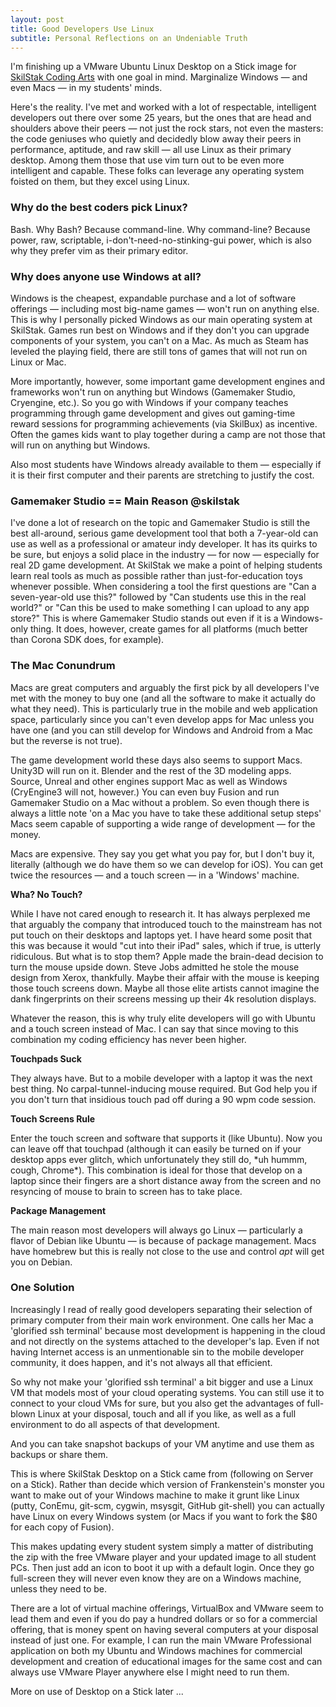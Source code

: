```yaml
---
layout: post
title: Good Developers Use Linux
subtitle: Personal Reflections on an Undeniable Truth
---
```


I'm finishing up a VMware Ubuntu Linux Desktop on a Stick image for
[SkilStak Coding Arts](skilstak.com) with one goal in mind. Marginalize
Windows &mdash; and even Macs &mdash; in my students' minds.

Here's the reality. I've met and worked with a lot of respectable,
intelligent developers out there over some 25 years, but the ones that
are head and shoulders above their peers &mdash; not just the rock stars,
not even the masters: the code geniuses who quietly and decidedly blow
away their peers in performance, aptitude, and raw skill &mdash; all
use Linux as their primary desktop. Among them those that use vim turn
out to be even more intelligent and capable. These folks can leverage
any operating system foisted on them, but they excel using Linux.

### Why do the best coders pick Linux?

Bash. Why Bash? Because command-line. Why command-line? Because power,
raw, scriptable, i-don't-need-no-stinking-gui power, which is also why
they prefer vim as their primary editor.

### Why does anyone use Windows at all?

Windows is the cheapest, expandable purchase and a lot of software
offerings &mdash; including most big-name games &mdash; won't run
on anything else. This is why I personally picked Windows as our main
operating system at SkilStak. Games run best on Windows and if they don't
you can upgrade components of your system, you can't on a Mac. As much
as Steam has leveled the playing field, there are still tons of games
that will not run on Linux or Mac.

More importantly, however, some important game development engines
and frameworks won't run on anything but Windows (Gamemaker Studio,
Cryengine, etc.). So you go with Windows if your company teaches
programming through game development and gives out gaming-time reward
sessions for programming achievements (via SkilBux) as incentive. Often
the games kids want to play together during a camp are not those that
will run on anything but Windows.

Also most students have Windows already available to them &mdash;
especially if it is their first computer and their parents are stretching
to justify the cost.

### Gamemaker Studio == Main Reason @skilstak

I've done a lot of research on the topic and Gamemaker Studio is still
the best all-around, serious game development tool that both a 7-year-old
can use as well as a professional or amateur indy developer. It has
its quirks to be sure, but enjoys a solid place in the industry &mdash;
for now &mdash; especially for real 2D game development.  At SkilStak
we make a point of helping students learn real tools as much as possible
rather than just-for-education toys whenever possible.  When considering a
tool the first questions are "Can a seven-year-old use this?" followed by
"Can students use this in the real world?" or "Can this be used to make
something I can upload to any app store?"  This is where Gamemaker Studio
stands out even if it is a Windows-only thing. It does, however, create
games for all platforms (much better than Corona SDK does, for example).

### The Mac Conundrum 

Macs are great computers and arguably the first pick by all developers
I've met with the money to buy one (and all the software to make it
actually do what they need). This is particularly true in the mobile and
web application space, particularly since you can't even develop apps
for Mac unless you have one (and you can still develop for Windows and
Android from a Mac but the reverse is not true).

The game development world these days also seems to support Macs. Unity3D
will run on it. Blender and the rest of the 3D modeling apps.  Source,
Unreal and other engines support Mac as well as Windows (CryEngine3
will not, however.) You can even buy Fusion and run Gamemaker Studio on
a Mac without a problem. So even though there is always a little note 'on a
Mac you have to take these additional setup steps' Macs seem capable of
supporting a wide range of development &mdash; for the money.

Macs are expensive. They say you get what you pay for, but I don't buy
it, literally (although we do have them so we can develop for iOS). You
can get twice the resources &mdash; and a touch screen &mdash; in a
'Windows' machine.

**Wha? No Touch?**

While I have not cared enough to research it. It has always perplexed
me that arguably the company that introduced touch to the mainstream
has not put touch on their desktops and laptops yet. I have heard some
posit that this was because it would "cut into their iPad" sales,
which if true, is utterly ridiculous. But what is to stop them? Apple
made the brain-dead decision to turn the mouse upside down. Steve Jobs
admitted he stole the mouse design from Xerox, thankfully. Maybe their affair
with the mouse is keeping those touch screens down. Maybe all those
elite artists cannot imagine the dank fingerprints on their screens
messing up their 4k resolution displays.

Whatever the reason, this is why truly elite developers will go with
Ubuntu and a touch screen instead of Mac. I can say that since moving
to this combination my coding efficiency has never been higher.

**Touchpads Suck**

They always have. But to a mobile developer with a laptop it was the next
best thing. No carpal-tunnel-inducing mouse required. But God help you if
you don't turn that insidious touch pad off during a 90 wpm code session.

**Touch Screens Rule**

Enter the touch screen and software that supports it (like Ubuntu).
Now you can leave off that touchpad (although it can easily be turned
on if your desktop apps ever glitch, which unfortunately they still
do, \*uh hummm, cough, Chrome\*). This combination is ideal for those
that develop on a laptop since their fingers are a short distance away
from the screen and no resyncing of mouse to brain to screen has to
take place.

**Package Management**

The main reason most developers will always go Linux &mdash;
particularly a flavor of Debian like Ubuntu &mdash; is because of
package management. Macs have homebrew but this is really not close to
the use and control *apt* will get you on Debian.

### One Solution

Increasingly I read of really good developers separating their
selection of primary computer from their main work environment. One
calls her Mac a 'glorified ssh terminal' because most development is
happening in the cloud and not directly on the systems attached to
the developer's lap. Even if not having Internet access is an
unmentionable sin to the mobile developer community, it does happen,
and it's not always all that efficient.

So why not make your 'glorified ssh terminal' a bit bigger and use
a Linux VM that models most of your cloud operating systems. You can
still use it to connect to your cloud VMs for sure, but you also get
the advantages of full-blown Linux at your disposal, touch and all if
you like, as well as a full environment to do all aspects of that
development.

And you can take snapshot backups of your VM anytime and use them as
backups or share them.

This is where SkilStak Desktop on a Stick came from (following on Server
on a Stick). Rather than decide which version of Frankenstein's monster
you want to make out of your Windows machine to make it grunt like Linux
(putty, ConEmu, git-scm, cygwin, msysgit, GitHub git-shell) you can
actually have Linux on every Windows system (or Macs if you want to
fork the $80 for each copy of Fusion).

This makes updating every student system simply a matter of
distributing the zip with the free VMware player and your updated
image to all student PCs. Then just add an icon to boot it up with
a default login. Once they go full-screen they will never even know
they are on a Windows machine, unless they need to be.

There are a lot of virtual machine offerings, VirtualBox and VMware
seem to lead them and even if you do pay a hundred dollars or so for
a commercial offering, that is money spent on having several computers
at your disposal instead of just one. For example, I can run the main
VMware Professional application on both my Ubuntu and Windows machines
for commercial development and creation of educational images for the
same cost and can always use VMware Player anywhere else I might need
to run them.

More on use of Desktop on a Stick later ...
